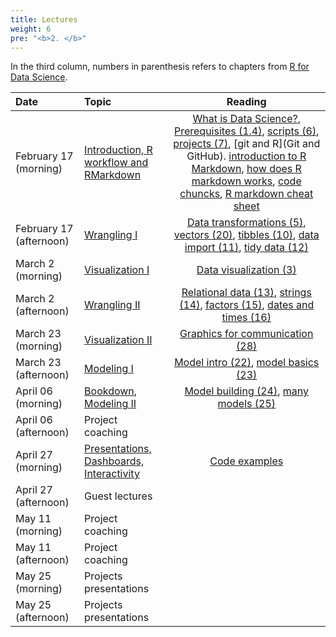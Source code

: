```yaml
---
title: Lectures
weight: 6
pre: "<b>2. </b>"
---
```


In the third column, numbers in parenthesis refers to chapters from [R for Data Science](http://r4ds.had.co.nz/).

| Date | Topic | Reading |
| :---  | :---  | :---:  |
| February 17 (morning) | [Introduction, R workflow and RMarkdown](https://raw.githubusercontent.com/tvatter/dsfba_2020/master/static/lectures/lecture1.pdf) | [What is Data Science?](https://www.safaribooksonline.com/library/view/doing-data-science/9781449363871/ch01.html), [Prerequisites (1.4)](http://r4ds.had.co.nz/introduction.html#prerequisites), [scripts (6)](http://r4ds.had.co.nz/workflow-scripts.html), [projects (7)](http://r4ds.had.co.nz/workflow-projects.html), [git and R](Git and GitHub). [introduction to R Markdown](https://rmarkdown.rstudio.com/lesson-1.html), [how does R markdown works](https://rmarkdown.rstudio.com/lesson-2.html), [code chuncks](https://rmarkdown.rstudio.com/lesson-3.html), [R markdown cheat sheet](https://rmarkdown.rstudio.com/lesson-15.html) |
| February 17 (afternoon) | [Wrangling I](https://raw.githubusercontent.com/tvatter/dsfba_2020/master/static/lectures/lecture2.pdf) | [Data transformations (5)](http://r4ds.had.co.nz/transform.html), [vectors (20)](http://r4ds.had.co.nz/vectors.html), [tibbles (10)](http://r4ds.had.co.nz/tibbles.html), [data import (11)](http://r4ds.had.co.nz/data-import.html), [tidy data (12)](http://r4ds.had.co.nz/tidy-data.html) |
| March 2 (morning) | [Visualization  I](https://raw.githubusercontent.com/tvatter/dsfba_2020/master/static/lectures/lecture3.pdf) | [Data visualization (3)](http://r4ds.had.co.nz/data-visualisation.html) 
| March 2 (afternoon) | [Wrangling II](https://raw.githubusercontent.com/tvatter/dsfba_2020/master/static/lectures/lecture4.pdf) | [Relational data (13)](http://r4ds.had.co.nz/relational-data.html), [strings (14)](http://r4ds.had.co.nz/strings.html),  [factors (15)](http://r4ds.had.co.nz/factors.html), [dates and times (16)](http://r4ds.had.co.nz/dates-and-times.html) |
| March 23 (morning) |  [Visualization II](https://raw.githubusercontent.com/tvatter/dsfba_2020/master/static/lectures/lecture5.pdf)  | [Graphics for communication (28)](http://r4ds.had.co.nz/graphics-for-communication.html) |
| March 23 (afternoon) | [Modeling I](https://raw.githubusercontent.com/tvatter/dsfba_2020/master/static/lectures/lecture6.pdf) | [Model intro (22)](http://r4ds.had.co.nz/model-intro.html), [model basics (23)](http://r4ds.had.co.nz/model-basics.html) |
| April 06 (morning) | [Bookdown](https://raw.githubusercontent.com/tvatter/dsfba_2020/master/static/lectures/bookdown_demo.zip), [Modeling II](https://raw.githubusercontent.com/tvatter/dsfba_2020/master/static/lectures/lecture7.pdf) | [Model building (24)](http://r4ds.had.co.nz/model-building.html), [many models (25)](http://r4ds.had.co.nz/many-models.html) |
| April 06 (afternoon) | Project coaching | |
| April 27 (morning) | [Presentations, Dashboards, Interactivity](https://raw.githubusercontent.com/tvatter/dsfba_2020/master/static/lectures/lecture7.pdf) | [Code examples](https://raw.githubusercontent.com/tvatter/dsfba_2020/master/static/lectures/examples.zip) |
| April 27 (afternoon) | Guest lectures | |
| May 11 (morning) | Project coaching | |
| May 11 (afternoon) | Project coaching | |
| May 25 (morning) | Projects presentations | |
| May 25 (afternoon) | Projects presentations | |
